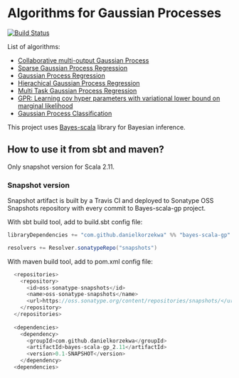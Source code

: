 # Algorithms for Gaussian Processes

[![Build Status](https://travis-ci.org/danielkorzekwa/bayes-scala-gp.svg)](https://travis-ci.org/danielkorzekwa/bayes-scala-gp)

List of algorithms:
* [Collaborative multi-output Gaussian Process](https://github.com/danielkorzekwa/bayes-scala-gp/blob/master/doc/cogp/cogp.md)
* [Sparse Gaussian Process Regression](https://github.com/danielkorzekwa/bayes-scala-gp/blob/master/doc/sgpr/sgpr.md)
* [Gaussian Process Regression](https://github.com/danielkorzekwa/bayes-scala-gp/blob/master/doc/gpr/gpr.md)
* [Hierachical Gaussian Process Regression](https://github.com/danielkorzekwa/bayes-scala-gp/blob/master/doc/hgpr/hgpr.md)
* [Multi Task Gaussian Process Regression](https://github.com/danielkorzekwa/bayes-scala-gp/blob/master/doc/mtgp/mtgp.md)
* [GPR: Learning cov hyper parameters with variational lower bound on marginal likelihood](https://github.com/danielkorzekwa/bayes-scala-gp/blob/master/doc/gprvblearn/gprvblearn.md)
* [Gaussian Process Classification](https://github.com/danielkorzekwa/bayes-scala-gp/blob/master/doc/gpc/gpc.md)

This project uses [Bayes-scala](https://github.com/danielkorzekwa/bayes-scala) library for Bayesian inference.

## How to use it from sbt and maven?

Only snapshot version for Scala 2.11.

### Snapshot version

Snapshot artifact is built by a Travis CI and deployed to Sonatype OSS Snapshots repository with every commit to Bayes-scala-gp project. 

With sbt build tool, add to build.sbt config file:

```scala
libraryDependencies += "com.github.danielkorzekwa" %% "bayes-scala-gp" % "0.1-SNAPSHOT"  

resolvers += Resolver.sonatypeRepo("snapshots")
```

With maven build tool, add to pom.xml config file:

```scala
  <repositories>
    <repository>
      <id>oss-sonatype-snapshots</id>
      <name>oss-sonatype-snapshots</name>
      <url>https://oss.sonatype.org/content/repositories/snapshots/</url>
    </repository>
  </repositories>
  
  <dependencies>
    <dependency>
      <groupId>com.github.danielkorzekwa</groupId>
      <artifactId>bayes-scala-gp_2.11</artifactId>
      <version>0.1-SNAPSHOT</version>
    </dependency>
  <dependencies>
```
